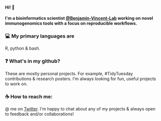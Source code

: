 #### Hi! 👋  
#### I'm a bioinformatics scientist [@Benjamin-Vincent-Lab](https://github.com/Benjamin-Vincent-Lab) working on novel immunogenomics tools with a focus on reproducible workflows. 

### :computer: My primary languages are 
R, python & bash. 

### :question: What's in my github?
These are mostly personal projects. For example, #TidyTuesday contributions & research posters. I'm always looking for fun, useful projects to work on. 

### :coffee: How to reach me:
@ me on [Twitter](https://twitter.com/sapo83). I'm happy to chat about any of my projects & always open to feedback and/or collaborations!

<!--
**sapo83/sapo83** is a ✨ _special_ ✨ repository because its `README.md` (this file) appears on your GitHub profile.

Here are some ideas to get you started:

- 🔭 I’m currently working on ...
- 🌱 I’m currently learning ...
- 👯 I’m looking to collaborate on ...
- 🤔 I’m looking for help with ...
- 💬 Ask me about ...
- 📫 How to reach me: ...
- 😄 Pronouns: ...
- ⚡ Fun fact: ...
-->
